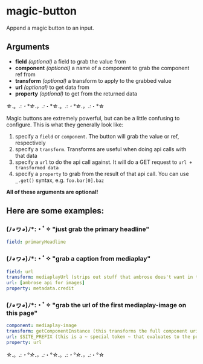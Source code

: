 # magic-button

Append a magic button to an input.

## Arguments

* **field** _(optional)_ a field to grab the value from
* **component** _(optional)_ a name of a component to grab the component ref from
* **transform** _(optional)_ a transform to apply to the grabbed value
* **url** _(optional)_ to get data from
* **property** _(optional)_ to get from the returned data

☆.。.:*・°☆.。.:*・°☆.。.:*・°☆.。.:*・°☆

Magic buttons are extremely powerful, but can be a little confusing to configure. This is what they generally look like:

1. specify a `field` or `component`. The button will grab the value or ref, respectively
2. specify a `transform`. Transforms are useful when doing api calls with that data
3. specify a `url` to do the api call against. It will do a GET request to `url + transformed data`
4. specify a `property` to grab from the result of that api call. You can use `_.get()` syntax, e.g. `foo.bar[0].baz`

**All of these arguments are optional!**

## Here are some examples:

### (ﾉ◕ヮ◕)ﾉ*:・ﾟ✧ "just grab the primary headline"

```yaml
field: primaryHeadline
```

### (ﾉ◕ヮ◕)ﾉ*:・ﾟ✧ "grab a caption from mediaplay"

```yaml
field: url
transform: mediaplayUrl (strips out stuff that ambrose does't want in the api call)
url: [ambrose api for images]
property: metadata.credit
```

### (ﾉ◕ヮ◕)ﾉ*:・ﾟ✧ "grab the url of the first mediaplay-image on this page"

```yaml
component: mediaplay-image
transform: getComponentInstance (this transforms the full component uri into a ref we can pop onto the end of our site prefix)
url: $SITE_PREFIX (this is a ~ special token ~ that evaluates to the prefix of current site, so you can do api calls against your own clay instance)
property: url
```

☆.。.:*・°☆.。.:*・°☆.。.:*・°☆.。.:*・°☆
